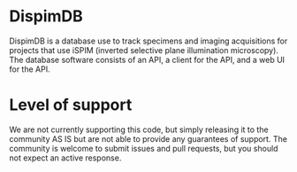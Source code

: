 # DispimDB

DispimDB is a database use to track specimens and imaging acquisitions for projects that use iSPIM (inverted selective plane illumination microscopy). The database software consists of an API, a client for the API, and a web UI for the API.

# Level of support

We are not currently supporting this code, but simply releasing it to the community AS IS but are not able to provide any guarantees of support. The community is welcome to submit issues and pull requests, but you should not expect an active response.
